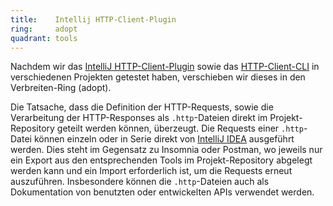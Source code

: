 ```yaml
---
title:    Intellij HTTP-Client-Plugin
ring:     adopt
quadrant: tools
---
```


Nachdem wir das [IntelliJ HTTP-Client-Plugin][intellij-http-client-plugin] sowie das [HTTP-Client-CLI][http-client-cli] in verschiedenen Projekten getestet haben, verschieben wir dieses in den Verbreiten-Ring (adopt).

Die Tatsache, dass die Definition der HTTP-Requests, sowie die Verarbeitung der HTTP-Responses als `.http`-Dateien direkt im Projekt-Repository geteilt werden können, überzeugt. Die Requests einer `.http`-Datei können einzeln oder in Serie direkt von [IntelliJ IDEA][intellij] ausgeführt werden. Dies steht im Gegensatz zu Insomnia oder Postman, wo jeweils nur ein Export aus den entsprechenden Tools im Projekt-Repository abgelegt werden kann und ein Import erforderlich ist, um die Requests erneut auszuführen. Insbesondere können die `.http`-Dateien auch als Dokumentation von benutzten oder entwickelten APIs verwendet werden.

[intellij-http-client-plugin]: https://www.jetbrains.com/help/idea/http-client-in-product-code-editor.html
[http-client-cli]: https://www.jetbrains.com/help/idea/http-client-cli.html
[intellij]: https://www.jetbrains.com/de-de/idea/

